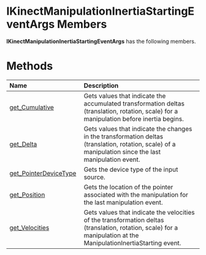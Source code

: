 IKinectManipulationInertiaStartingEventArgs Members  
===================================================  

**IKinectManipulationInertiaStartingEventArgs** has the following members.  

<span id="publicmethodsSection"></span>

Methods  
=======  

<table>
<colgroup>
<col width="30%" />
<col width="60%" />
</colgroup>
<thead>
<tr class="header">
<th align="left">Name</th>
<th align="left">Description</th>
</tr>
</thead>
<tbody>
<tr class="odd">
<td align="left"><a href="Methods/get_Cumulative_Method.md">get_Cumulative</a></td>
<td align="left">Gets values that indicate the accumulated transformation deltas (translation, rotation, scale) for a manipulation before inertia begins.</td>
</tr>
<tr class="even">
<td align="left"><a href="Methods/get_Delta_Method.md">get_Delta</a></td>
<td align="left">Gets values that indicate the changes in the transformation deltas (translation, rotation, scale) of a manipulation since the last manipulation event.</td>
</tr>
<tr class="odd">
<td align="left"><a href="Methods/get_PointerDeviceType_Method.md">get_PointerDeviceType</a></td>
<td align="left">Gets the device type of the input source.</td>
</tr>
<tr class="even">
<td align="left"><a href="Methods/get_Position_Method.md">get_Position</a></td>
<td align="left">Gets the location of the pointer associated with the manipulation for the last manipulation event.</td>
</tr>
<tr class="odd">
<td align="left"><a href="Methods/get_Velocities_Method.md">get_Velocities</a></td>
<td align="left">Gets values that indicate the velocities of the transformation deltas (translation, rotation, scale) for a manipulation at the ManipulationInertiaStarting event.</td>
</tr>
</tbody>
</table>



<!--Please do not edit the data in the comment block below.-->
<!--
TOCTitle : IKinectManipulationInertiaStartingEventArgs Members
RLTitle : IKinectManipulationInertiaStartingEventArgs Members
KeywordF : IKinectManipulationInertiaStartingEventArgs
KeywordK : IKinectManipulationInertiaStartingEventArgs interface
KeywordK : IKinectManipulationInertiaStartingEventArgs interface, all members
HelpPriority : 1
KeywordA : AllMembers.T:Microsoft.Kinect.kinect.IKinectManipulationInertiaStartingEventArgs
AssetID : AllMembers.T:Microsoft.Kinect.kinect.IKinectManipulationInertiaStartingEventArgs
Locale : en-us
CommunityContent : 1
TargetOS : Windows
TopicType : kbSyntax
DocSet : K4Wv2
ProjType : K4Wv2Proj
Technology : Kinect for Windows
Product : Kinect for Windows SDK v2
productversion : 20
-->
